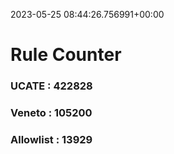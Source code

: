 2023-05-25 08:44:26.756991+00:00
# Rule Counter 
 ### UCATE : 422828

 ### Veneto : 105200

 ### Allowlist : 13929